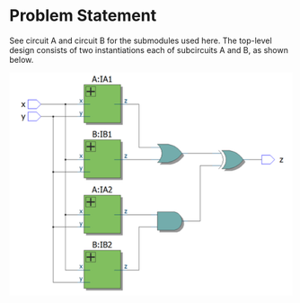 # Problem Statement

See circuit A and circuit B for the submodules used here. The top-level design consists of two instantiations each of subcircuits A and B, as shown below.

![alt text](image.png)